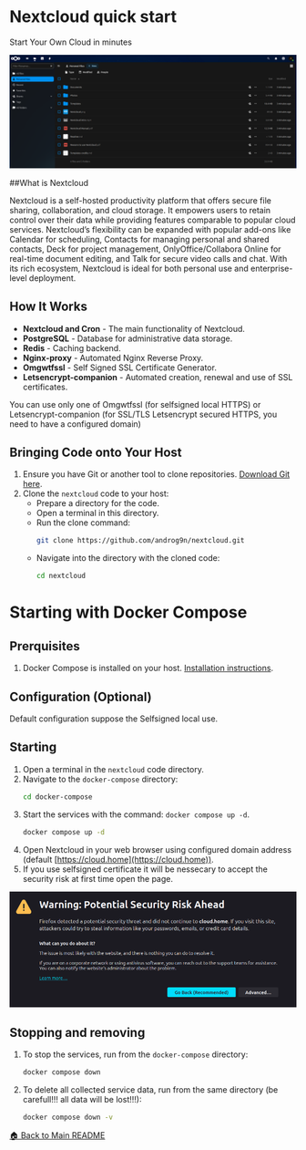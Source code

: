 # Nextcloud quick start

Start Your Own Cloud in minutes

![Files page Screenshot](images/Screenshot4.png "Files page Screenshot")

##What is Nextcloud

Nextcloud is a self-hosted productivity platform that offers secure file sharing, collaboration, and cloud storage. It empowers users to retain control over their data while providing features comparable to popular cloud services. Nextcloud’s flexibility can be expanded with popular add-ons like Calendar for scheduling, Contacts for managing personal and shared contacts, Deck for project management, OnlyOffice/Collabora Online for real-time document editing, and Talk for secure video calls and chat. With its rich ecosystem, Nextcloud is ideal for both personal use and enterprise-level deployment.

## How It Works

- **Nextcloud and Cron** - The main functionality of Nextcloud.
- **PostgreSQL** - Database for administrative data storage.
- **Redis** - Caching backend.
- **Nginx-proxy** - Automated Nginx Reverse Proxy.
- **Omgwtfssl** - Self Signed SSL Certificate Generator.
- **Letsencrypt-companion** - Automated creation, renewal and use of SSL certificates.

You can use only one of Omgwtfssl (for selfsigned local HTTPS) or Letsencrypt-companion (for SSL/TLS Letsencrypt secured HTTPS, you need to have a configured domain)

## Bringing Code onto Your Host

1. Ensure you have Git or another tool to clone repositories. [Download Git here](https://git-scm.com/downloads).
2. Clone the `nextcloud` code to your host:
   - Prepare a directory for the code.
   - Open a terminal in this directory.
   - Run the clone command:
     ```bash
     git clone https://github.com/androg9n/nextcloud.git
     ```
   - Navigate into the directory with the cloned code:
     ```bash
     cd nextcloud
     ```
# Starting with Docker Compose

## Prerquisites

1. Docker Compose is installed on your host. [Installation instructions](https://docs.docker.com/compose/install/).

## Configuration (Optional)

Default configuration suppose the Selfsigned local use.

## Starting

1. Open a terminal in the `nextcloud` code directory.
2. Navigate to the `docker-compose` directory:
   ```bash
   cd docker-compose 
   ```
3. Start the services with the command: `docker compose up -d`.
   ```bash
   docker compose up -d
   ```
4. Open Nextcloud in your web browser using configured domain address (default [https://cloud.home](https://cloud.home)).
5. If you use selfsigned certificate it will be nessecary to accept the security risk at first time open the page.

![The First time opening warning for the Selfsigned HTTPS](images/Screenshot1.png "Security Warning")

## Stopping and removing

1. To stop the services, run from the `docker-compose` directory:
   ```bash
   docker compose down
   ```
2. To delete all collected service data, run from the same directory (be carefull!!! all data will be lost!!!):
   ```bash
   docker compose down -v
   ```

[🏠 Back to Main README](..)

